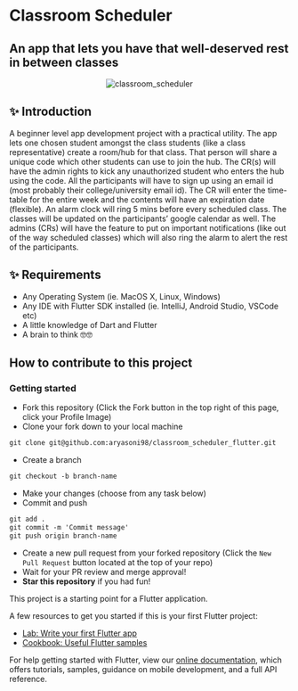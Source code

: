 # Classroom Scheduler 
## An app that lets you have that well-deserved rest in between classes

<p align="center"> <img src="https://raw.githubusercontent.com/aryasoni98/classroom_scheduler_flutter/main/classroom_scheduler.png" alt="classroom_scheduler" /> </p>

## ✨  Introduction 

A beginner level app development project with a practical utility. The app lets one chosen student amongst the class students (like a class representative) create a room/hub for that class. That person will share a unique code which other students can use to join the hub. The CR(s) will have the admin rights to kick any unauthorized student who enters the hub using the code. All the participants will have to sign up using an email id (most probably their college/university email id). The CR will enter the time-table for the entire week and the contents will have an expiration date (flexible). An alarm clock will ring 5 mins before every scheduled class. The classes will be updated on the participants’ google calendar as well. The admins (CRs) will have the feature to put on important notifications (like out of the way scheduled classes) which will also ring the alarm to alert the rest of the participants.

## ✨ Requirements 

* Any Operating System (ie. MacOS X, Linux, Windows)
* Any IDE with Flutter SDK installed (ie. IntelliJ, Android Studio, VSCode etc)
* A little knowledge of Dart and Flutter
* A brain to think 🤓🤓

## How to contribute to this project 

### Getting started
* Fork this repository (Click the Fork button in the top right of this page, click your Profile Image)
* Clone your fork down to your local machine

```markdown
git clone git@github.com:aryasoni98/classroom_scheduler_flutter.git
```

* Create a branch

```markdown
git checkout -b branch-name
```

* Make your changes (choose from any task below)
* Commit and push

```markdown
git add .
git commit -m 'Commit message'
git push origin branch-name
```

* Create a new pull request from your forked repository (Click the `New Pull Request` button located at the top of your repo)
* Wait for your PR review and merge approval!
* __Star this repository__ if you had fun!



This project is a starting point for a Flutter application.

A few resources to get you started if this is your first Flutter project:

- [Lab: Write your first Flutter app](https://flutter.io/docs/get-started/codelab)
- [Cookbook: Useful Flutter samples](https://flutter.io/docs/cookbook)

For help getting started with Flutter, view our 
[online documentation](https://flutter.io/docs), which offers tutorials, 
samples, guidance on mobile development, and a full API reference.
